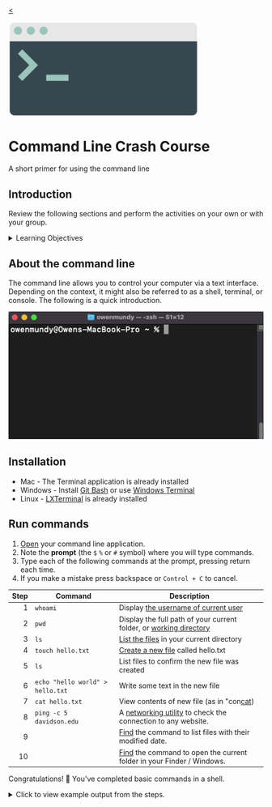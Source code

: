 
[<](README.md)

<img width="375" src="assets/img/banner/banner-command-line.png">

# Command Line Crash Course

A short primer for using the command line


## Introduction

Review the following sections and perform the activities on your own or with your group.

<details>
<summary>Learning Objectives</summary>

Students who complete the following will be able to:

- Explain what the command line is and what it can do
- Open a command line program on their computer and execute basic commands
- Use a web reference to look up shell commands

</details>



## About the command line

The command line allows you to control your computer via a text interface. Depending on the context, it might also be referred to as a shell, terminal, or console. The following is a quick introduction.

<img src="assets/img/command-line/command-line-hello-world.gif">



## Installation

- Mac - The Terminal application is already installed
- Windows - Install [Git Bash](https://gitforwindows.org/) or use [Windows Terminal](https://www.microsoft.com/en-us/p/windows-terminal/9n0dx20hk701)
- Linux - [LXTerminal](https://www.raspberrypi.org/documentation/usage/terminal/) is already installed


## Run commands

1. [Open](topics-basics.md#find-a-file-or-program) your command line application.
1. Note the **prompt** (the `$` `%` or `#` symbol) where you will type commands.
1. Type each of the following commands at the prompt, pressing return each time.
1. If you make a mistake press backspace or `Control + C` to cancel.


Step | Command | Description
---: | --- | ---
1 | `whoami` | Display [the username of current user](https://en.wikipedia.org/wiki/Whoami)
2 | `pwd` | Display the full path of your current folder, or [working directory](https://en.wikipedia.org/wiki/Pwd)
3 | `ls` | [List the files](https://en.wikipedia.org/wiki/Ls) in your current directory
4 | `touch hello.txt` | [Create a new file](https://en.wikipedia.org/wiki/Touch_(command)) called hello.txt
5 | `ls` | List files to confirm the new file was created
6 | `echo "hello world" > hello.txt` | Write some text in the new file
7 | `cat hello.txt` | View contents of new file (as in "con[cat](https://en.wikipedia.org/wiki/Cat_(Unix)enate"))
8 | `ping -c 5 davidson.edu` | A [networking utility](https://en.wikipedia.org/wiki/Ping_(networking_utility)) to check the connection to any website.
9 |   | [Find](https://www.codecademy.com/articles/command-line-commands) the command to list files with their modified date.
10 |   | [Find](https://learn.co/lessons/bash-navigation-osx) the command to open the current folder in your Finder / Windows.

Congratulations! 🎉 You've completed basic commands in a shell.



<details>
<summary>Click to view example output from the steps.</summary>

![crash course](assets/img/command-line/command-line-crash-course.png)
![ping](assets/img/command-line/command-line-ping.png)

</details>
